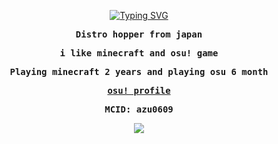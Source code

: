 <div align=center>
         <p align=center>
                  <a href="https://git.io/typing-svg"><img src="https://readme-typing-svg.herokuapp.com?font=Fira+Code&pause=1000&center=true&vCenter=true&width=435&lines=Hello+everyone;I'm+azuki" alt="Typing SVG" /></a>
         </p>
         <samp>
                  <strong>
                           Distro hopper from japan
                           <p>i like minecraft and osu! game</p>
                           <p>Playing minecraft 2 years and playing osu 6 month</p>
                           <a href="https://osu.ppy.sh/users/azu0609">osu! profile</a>
                           <p>MCID: azu0609</p>
                  </strong>
         </samp>
         <img src="https://user-images.githubusercontent.com/91050580/211146126-e22db608-00f9-4862-9e55-c761e82c2fc5.svg">
</div>
